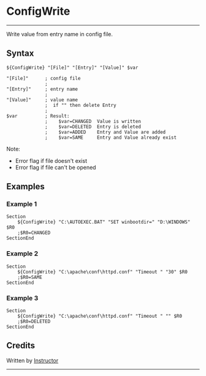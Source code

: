 # ConfigWrite

---

Write value from entry name in config file.

## Syntax

	${ConfigWrite} "[File]" "[Entry]" "[Value]" $var

	"[File]"      ; config file
	              ;
	"[Entry]"     ; entry name
	              ;
	"[Value]"     ; value name
	              ;  if "" then delete Entry
	              ;
	$var          ; Result:
	              ;    $var=CHANGED  Value is written
	              ;    $var=DELETED  Entry is deleted
	              ;    $var=ADDED    Entry and Value are added
	              ;    $var=SAME     Entry and Value already exist

Note:

- Error flag if file doesn't exist 
- Error flag if file can't be opened

## Examples

### Example 1

	Section
		${ConfigWrite} "C:\AUTOEXEC.BAT" "SET winbootdir=" "D:\WINDOWS" $R0
		;$R0=CHANGED
	SectionEnd

### Example 2

	Section
		${ConfigWrite} "C:\apache\conf\httpd.conf" "Timeout " "30" $R0
		;$R0=SAME
	SectionEnd

### Example 3

	Section
		${ConfigWrite} "C:\apache\conf\httpd.conf" "Timeout " "" $R0
		;$R0=DELETED
	SectionEnd

## Credits

Written by [Instructor][1]

---

[1]: http://nsis.sourceforge.net/User:Instructor